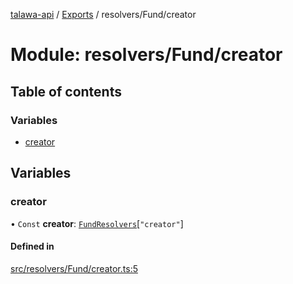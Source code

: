 [talawa-api](../README.md) / [Exports](../modules.md) / resolvers/Fund/creator

# Module: resolvers/Fund/creator

## Table of contents

### Variables

- [creator](resolvers_Fund_creator.md#creator)

## Variables

### creator

• `Const` **creator**: [`FundResolvers`](types_generatedGraphQLTypes.md#fundresolvers)[``"creator"``]

#### Defined in

[src/resolvers/Fund/creator.ts:5](https://github.com/PalisadoesFoundation/talawa-api/blob/4c7d3ea/src/resolvers/Fund/creator.ts#L5)
